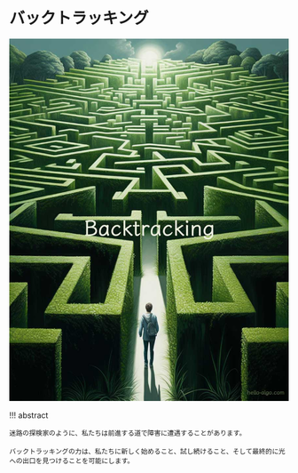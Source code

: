 # バックトラッキング

![バックトラッキング](../assets/covers/chapter_backtracking.jpg)

!!! abstract

    迷路の探検家のように、私たちは前進する道で障害に遭遇することがあります。

    バックトラッキングの力は、私たちに新しく始めること、試し続けること、そして最終的に光への出口を見つけることを可能にします。
